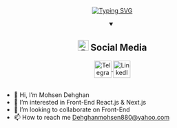 <p align="center">
  <a href="https://git.io/typing-svg">
    <img src="https://readme-typing-svg.demolab.com?font=Fira+Code&size=25&pause=1000&color=84C2C0&center=true&vCenter=true&width=500&height=50&lines=Welcome+to+My+Profile+!;Hello+there+!;My+name+is+Mohsen Dehghan" alt="Typing SVG" />
  </a>
</p>
<details open>
<summary align="center"><h2><img alt="GIF" src="./Image/handshake2.gif" width="25px"> Social Media </h2></summary>
<div id="badges" style="" align="center">
    <a  href="https://t.me/mohsen_dhqn" target="_blank">
        <img align="center" src="https://cdn-icons-png.flaticon.com/512/2111/2111646.png" width="40" height="40" alt="Telegram"/> 
    </a>
    <a href="https://www.linkedin.com/in/mohsen-dehghan-ba4b47258" target="_blank">
        <img align="center" src="https://cdn-icons-png.flaticon.com/512/145/145807.png" width="40" height="40" alt="LinkedIn"/>  
    </a>
</div>
<br>
</details>

- 👋 Hi, I’m Mohsen Dehghan
- 👀 I’m interested in Front-End React.js & Next.js
- 💞️ I’m looking to collaborate on Front-End
- 📫 How to reach me Dehghanmohsen880@yahoo.com

<!---
Mohsendehghan78/Mohsendehghan78 is a ✨ special ✨ repository because its `README.md` (this file) appears on your GitHub profile.
You can click the Preview link to take a look at your changes.
--->
